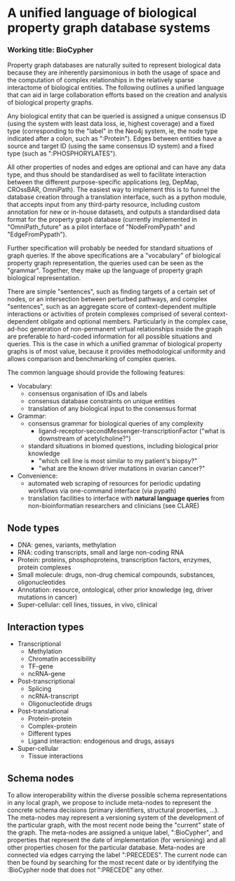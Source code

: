 # A unified language of biological property graph database systems
### Working title: BioCypher

Property graph databases are naturally suited to represent biological data because they are inherently parsimonious in both the usage of space and the computation of complex relationships in the relatively sparse interactome of biological entities. The following outlines a unified language that can aid in large collaboration efforts based on the creation and analysis of biological property graphs.

Any biological entity that can be queried is assigned a unique consensus ID (using the system with least data loss, ie, highest coverage) and a fixed type (corresponding to the "label" in the Neo4j system, ie, the node type indicated after a colon, such as ":Protein"). Edges between entities have a source and target ID (using the same consensus ID system) and a fixed type (such as ":PHOSPHORYLATES").

All other properties of nodes and edges are optional and can have any data type, and thus should be standardised as well to facilitate interaction between the different purpose-specific applications (eg, DepMap, CROssBAR, OmniPath). The easiest way to implement this is to funnel the database creation through a translation interface, such as a python module, that accepts input from any third-party resource, including custom annotation for new or in-house datasets, and outputs a standardised data format for the property graph database (currently implemented in "OmniPath_future" as a pilot interface of "NodeFromPypath" and "EdgeFromPypath").

Further specification will probably be needed for standard situations of graph queries. If the above specifications are a "vocabulary" of biological property graph representation, the queries used can be seen as the "grammar". Together, they make up the language of property graph biological representation.

There are simple "sentences", such as finding targets of a certain set of nodes, or an intersection between perturbed pathways, and complex "sentences", such as an aggregate score of context-dependent multiple interactions or activities of protein complexes comprised of several context-dependent obligate and optional members. Particularly in the complex case, ad-hoc generation of non-permanent virtual relationships inside the graph are preferable to hard-coded information for all possible situations and queries. This is the case in which a unified grammar of biological property graphs is of most value, because it provides methodological uniformity and allows comparison and benchmarking of complex queries.

The common language should provide the following features:
- Vocabulary:
	- consensus organisation of IDs and labels
	- consensus database constraints on unique entities
	- translation of any biological input to the consensus format
- Grammar:
	- consensus grammar for biological queries of any complexity
		- ligand-receptor-secondMessenger-transcriptionFactor ("what is downstream of acetylcholine?")
	- standard situations in biomed questions, including biological prior knowledge
		- "which cell line is most similar to my patient's biopsy?"
		- "what are the known driver mutations in ovarian cancer?"
- Convenience:
	- automated web scraping of resources for periodic updating workflows via one-command interface (via pypath)
	- translation facilities to interface with **natural language queries** from non-bioinformatian researchers and clinicians (see CLARE)

## Node types
- DNA: genes, variants, methylation
- RNA: coding transcripts, small and large non-coding RNA
- Protein: proteins, phosphoproteins, transcription factors, enzymes, protein complexes
- Small molecule: drugs, non-drug chemical compounds, substances, oligonucleotides
- Annotation: resource, ontological, other prior knowledge (eg, driver mutations in cancer)
- Super-cellular: cell lines, tissues, in vivo, clinical

## Interaction types
- Transcriptional
	- Methylation
	- Chromatin accessibility
	- TF-gene
	- ncRNA-gene
- Post-transcriptional
	- Splicing
	- ncRNA-transcript
	- Oligonucleotide drugs
- Post-translational
	- Protein-protein
	- Complex-protein
	- Different types
	- Ligand interaction: endogenous and drugs, assays
- Super-cellular
	- Tissue interactions

## Schema nodes
To allow interoperability within the diverse possible schema representations in any local graph, we propose to include meta-nodes to represent the concrete schema decisions (primary identifiers, structural properties, ...). The meta-nodes may represent a versioning system of the development of the particular graph, with the most recent node being the "current" state of the graph. The meta-nodes are assigned a unique label, ":BioCypher", and properties that represent the date of implementation (for versioning) and all other properties chosen for the particular database. Meta-nodes are connected via edges carrying the label ":PRECEDES". The current node can then be found by searching for the most recent date or by identifying the :BioCypher node that does not ":PRECEDE" any other.
